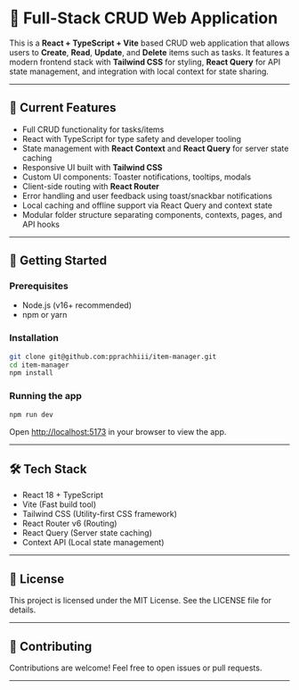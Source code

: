 # 📝 Full-Stack CRUD Web Application

This is a **React + TypeScript + Vite** based CRUD web application that allows users to **Create**, **Read**, **Update**, and **Delete** items such as tasks. It features a modern frontend stack with **Tailwind CSS** for styling, **React Query** for API state management, and integration with local context for state sharing.

---

## 🔑 Current Features

- Full CRUD functionality for tasks/items
- React with TypeScript for type safety and developer tooling
- State management with **React Context** and **React Query** for server state caching
- Responsive UI built with **Tailwind CSS**
- Custom UI components: Toaster notifications, tooltips, modals
- Client-side routing with **React Router**
- Error handling and user feedback using toast/snackbar notifications
- Local caching and offline support via React Query and context state
- Modular folder structure separating components, contexts, pages, and API hooks

---

## 🚀 Getting Started

### Prerequisites

- Node.js (v16+ recommended)
- npm or yarn

### Installation

```bash
git clone git@github.com:pprachhiii/item-manager.git
cd item-manager
npm install
```

### Running the app

```bash
npm run dev
```

Open [http://localhost:5173](http://localhost:5173) in your browser to view the app.

---

## 🛠 Tech Stack

- React 18 + TypeScript
- Vite (Fast build tool)
- Tailwind CSS (Utility-first CSS framework)
- React Router v6 (Routing)
- React Query (Server state caching)
- Context API (Local state management)

---

## 📄 License

This project is licensed under the MIT License. See the LICENSE file for details.

---

## 🤝 Contributing

Contributions are welcome! Feel free to open issues or pull requests.

---
